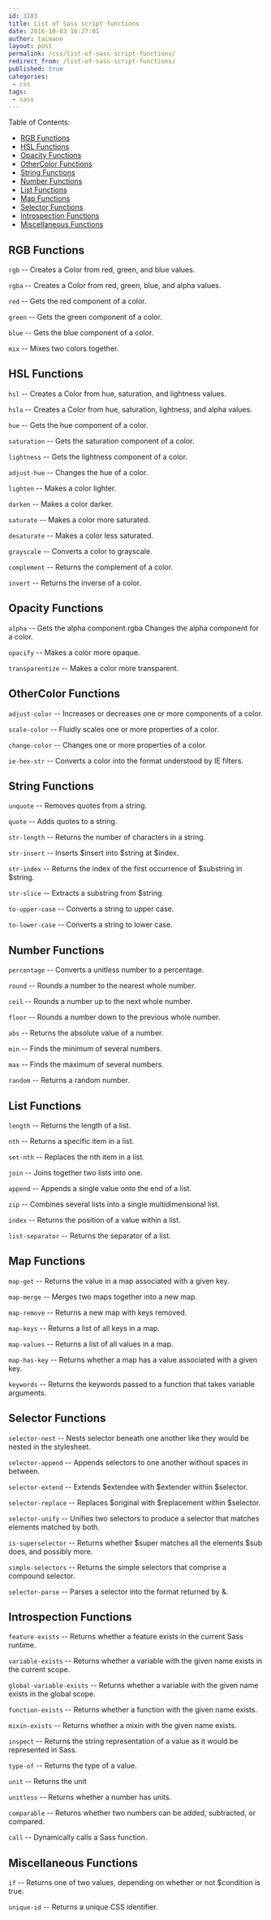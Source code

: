 ```yaml
---
id: 3183
title: List of Sass script functions
date: 2016-10-03 16:27:01
author: taimane
layout: post
permalink: /css/list-of-sass-script-functions/
redirect_from: /list-of-sass-script-functions/
published: true
categories:
 - css
tags:
 - sass
---
```

Table of Contents:
- [RGB Functions](#rgb-functions)
- [HSL Functions](#hsl-functions)
- [Opacity Functions](#opacity-functions)
- [OtherColor Functions](#othercolor-functions)
- [String Functions](#string-functions)
- [Number Functions](#number-functions)
- [List Functions](#list-functions)
- [Map Functions](#map-functions)
- [Selector Functions](#selector-functions)
- [Introspection Functions](#introspection-functions)
- [Miscellaneous Functions](#miscellaneous-functions)
## RGB Functions

`rgb` -- Creates a Color from red, green, and blue values.

`rgba` -- Creates a Color from red, green, blue, and alpha values.

`red` -- Gets the red component of a color.

`green` -- Gets the green component of a color.

`blue` -- Gets the blue component of a color.

`mix` -- Mixes two colors together. 



## HSL Functions



`hsl` -- Creates a Color from hue, saturation, and lightness values.

`hsla` -- Creates a Color from hue, saturation, lightness, and alpha values.

`hue` -- Gets the hue component of a color.

`saturation` -- Gets the saturation component of a color.

`lightness` -- Gets the lightness component of a color.

`adjust-hue` -- Changes the hue of a color.

`lighten` -- Makes a color lighter.

`darken` -- Makes a color darker.

`saturate` -- Makes a color more saturated.

`desaturate` -- Makes a color less saturated.

`grayscale` -- Converts a color to grayscale.

`complement` -- Returns the complement of a color.

`invert` -- Returns the inverse of a color. 



## Opacity Functions



`alpha` -- Gets the alpha component rgba Changes the alpha component for a color.

`opacify` -- Makes a color more opaque.

`transparentize` -- Makes a color more transparent.



## OtherColor Functions



`adjust-color` -- Increases or decreases one or more components of a color.

`scale-color` -- Fluidly scales one or more properties of a color.

`change-color` -- Changes one or more properties of a color.

`ie-hex-str` -- Converts a color into the format understood by IE filters. 



## String Functions



`unquote` -- Removes quotes from a string.

`quote` -- Adds quotes to a string.

`str-length` -- Returns the number of characters in a string.

`str-insert` -- Inserts $insert into $string at $index.

`str-index` -- Returns the index of the first occurrence of $substring in $string.

`str-slice` -- Extracts a substring from $string.

`to-upper-case` -- Converts a string to upper case.

`to-lower-case` -- Converts a string to lower case.



## Number Functions



`percentage` -- Converts a unitless number to a percentage.

`round` -- Rounds a number to the nearest whole number.

`ceil` -- Rounds a number up to the next whole number.

`floor` -- Rounds a number down to the previous whole number.

`abs` -- Returns the absolute value of a number.

`min` -- Finds the minimum of several numbers.

`max` -- Finds the maximum of several numbers.

`random` -- Returns a random number.



## List Functions



`length` -- Returns the length of a list.

`nth` -- Returns a specific item in a list.

`set-nth` -- Replaces the nth item in a list.

`join` -- Joins together two lists into one.

`append` -- Appends a single value onto the end of a list.

`zip` -- Combines several lists into a single multidimensional list.

`index` -- Returns the position of a value within a list.

`list-separator` -- Returns the separator of a list.



## Map Functions



`map-get` -- Returns the value in a map associated with a given key.

`map-merge` -- Merges two maps together into a new map.

`map-remove` -- Returns a new map with keys removed.

`map-keys` -- Returns a list of all keys in a map.

`map-values` -- Returns a list of all values in a map.

`map-has-key` -- Returns whether a map has a value associated with a given key.

`keywords` -- Returns the keywords passed to a function that takes variable arguments.



## Selector Functions



`selector-nest` -- Nests selector beneath one another like they would be nested in the stylesheet.

`selector-append` -- Appends selectors to one another without spaces in between.

`selector-extend` -- Extends $extendee with $extender within $selector.

`selector-replace` -- Replaces $original with $replacement within $selector.

`selector-unify` -- Unifies two selectors to produce a selector that matches elements matched by both.

`is-superselector` -- Returns whether $super matches all the elements $sub does, and possibly more.

`simple-selectors` -- Returns the simple selectors that comprise a compound selector.

`selector-parse` -- Parses a selector into the format returned by &.





## Introspection Functions



`feature-exists` -- Returns whether a feature exists in the current Sass runtime.

`variable-exists` -- Returns whether a variable with the given name exists in the current scope.

`global-variable-exists` -- Returns whether a variable with the given name exists in the global scope.

`function-exists` -- Returns whether a function with the given name exists.

`mixin-exists` -- Returns whether a mixin with the given name exists.

`inspect` -- Returns the string representation of a value as it would be represented in Sass.

`type-of` -- Returns the type of a value.

`unit` -- Returns the unit 

`unitless` -- Returns whether a number has units.

`comparable` -- Returns whether two numbers can be added, subtracted, or compared.

`call` -- Dynamically calls a Sass function.







## Miscellaneous Functions



`if` -- Returns one of two values, depending on whether or not $condition is true.

`unique-id` -- Returns a unique CSS identifier. 

